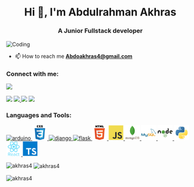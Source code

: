 
<h1 align="center">Hi 👋, I'm Abdulrahman Akhras</h1>
<h3 align="center">A Junior Fullstack developer</h3>
<img align="center" alt="Coding" width="400" src="https://miro.medium.com/v2/resize:fit:720/format:webp/0*Nh_pliddv1BFAx68.gif">

- 📫 How to reach me **Abdoakhras4@gmail.com**

<h3 align="left">Connect with me:</h3>
<p dir="auto">
<a titel="Like Akhras work? Buy him a coffee" href="#">
 <img src="https://camo.githubusercontent.com/894951153e82908a9d4dbe16847d27c651688d82e7d57baf59a5ec18b1b2ddef/68747470733a2f2f696d672e6275796d6561636f666665652e636f6d2f627574746f6e2d6170692f3f746578743d427579206d65206120636f6666656526656d6f6a693d26736c75673d636f646577697468616873616e26627574746f6e5f636f6c6f75723d42443546464626666f6e745f636f6c6f75723d66666666666626666f6e745f66616d696c793d436f6d6963266f75746c696e655f636f6c6f75723d30303030303026636f666665655f636f6c6f75723d464644443030" style="max-width: 100%";/>
</a>
</p>
<p dir="auto">
<a src="https://codepen.io/A-Akhras">
<img 
  src="![4745716_code_codepen_coding_development_program_icon](https://github.com/Akhras4/Akhras4/assets/65845301/cbc2590f-cd15-4272-b476-bb4975b578f5" style="max-width: 100%;"
/>
</a>
  
<a href="https://codepen.io/A-Akhras">
<img src="https://camo.githubusercontent.com/591c02e8ff595d43e0b35b1b29aed639a7154b959cd8f8c854b9e176d885b094/68747470733a2f2f696d672e736869656c64732e696f2f62616467652f4c696e6b6564496e2d3030373742353f7374796c653d666f722d7468652d6261646765266c6f676f3d6c696e6b6564696e266c6f676f436f6c6f723d7768697465" style="max-width: 100%;"
/>
</a>
<a src="https://codepen.io/A-Akhras"><img src="https://camo.githubusercontent.com/d60296001d4929cbb6e6069ccbd68e9f4aaf4fa8b8daf850a8f6fabc22478a70/68747470733a2f2f696d672e736869656c64732e696f2f62616467652f5477697463682d3931343646463f7374796c653d666f722d7468652d6261646765266c6f676f3d747769746368266c6f676f436f6c6f723d7768697465" style="max-width: 100%;")
"</a>
<a src="https://codepen.io/A-Akhras"><img src="https://camo.githubusercontent.com/e8608a6316b9d88ea49559b15837c90b1c14fb172ca6743b50150cd54f208e26/68747470733a2f2f696d672e736869656c64732e696f2f62616467652f4769744875622d3130303030303f7374796c653d666f722d7468652d6261646765266c6f676f3d676974687562266c6f676f436f6c6f723d7768697465" style="max-width: 100%;")
"</a>
</p>
<h3 align="left">Languages and Tools:</h3>
<p align="left"> <a href="https://www.arduino.cc/" target="_blank" rel="noreferrer"> <img src="https://cdn.worldvectorlogo.com/logos/arduino-1.svg" alt="arduino" width="40" height="40"/> </a> <a href="https://www.w3schools.com/css/" target="_blank" rel="noreferrer"> <img src="https://raw.githubusercontent.com/devicons/devicon/master/icons/css3/css3-original-wordmark.svg" alt="css3" width="40" height="40"/> </a> <a href="https://www.djangoproject.com/" target="_blank" rel="noreferrer"> <img src="https://cdn.worldvectorlogo.com/logos/django.svg" alt="django" width="40" height="40"/> </a> <a href="https://flask.palletsprojects.com/" target="_blank" rel="noreferrer"> <img src="https://www.vectorlogo.zone/logos/pocoo_flask/pocoo_flask-icon.svg" alt="flask" width="40" height="40"/> </a> <a href="https://www.w3.org/html/" target="_blank" rel="noreferrer"> <img src="https://raw.githubusercontent.com/devicons/devicon/master/icons/html5/html5-original-wordmark.svg" alt="html5" width="40" height="40"/> </a> <a href="https://developer.mozilla.org/en-US/docs/Web/JavaScript" target="_blank" rel="noreferrer"> <img src="https://raw.githubusercontent.com/devicons/devicon/master/icons/javascript/javascript-original.svg" alt="javascript" width="40" height="40"/> </a> <a href="https://www.mongodb.com/" target="_blank" rel="noreferrer"> <img src="https://raw.githubusercontent.com/devicons/devicon/master/icons/mongodb/mongodb-original-wordmark.svg" alt="mongodb" width="40" height="40"/> </a> <a href="https://www.mysql.com/" target="_blank" rel="noreferrer"> <img src="https://raw.githubusercontent.com/devicons/devicon/master/icons/mysql/mysql-original-wordmark.svg" alt="mysql" width="40" height="40"/> </a> <a href="https://nodejs.org" target="_blank" rel="noreferrer"> <img src="https://raw.githubusercontent.com/devicons/devicon/master/icons/nodejs/nodejs-original-wordmark.svg" alt="nodejs" width="40" height="40"/> </a> <a href="https://www.python.org" target="_blank" rel="noreferrer"> <img src="https://raw.githubusercontent.com/devicons/devicon/master/icons/python/python-original.svg" alt="python" width="40" height="40"/> </a> <a href="https://reactjs.org/" target="_blank" rel="noreferrer"> <img src="https://raw.githubusercontent.com/devicons/devicon/master/icons/react/react-original-wordmark.svg" alt="react" width="40" height="40"/> </a> <a href="https://www.typescriptlang.org/" target="_blank" rel="noreferrer"> <img src="https://raw.githubusercontent.com/devicons/devicon/master/icons/typescript/typescript-original.svg" alt="typescript" width="40" height="40"/> </a> </p>

<p><img align="left" src="https://github-readme-stats.vercel.app/api/top-langs?username=akhras4&show_icons=true&locale=en&layout=compact" alt="akhras4" /></p>

<p>&nbsp;<img align="center" src="https://github-readme-stats.vercel.app/api?username=akhras4&show_icons=true&locale=en" alt="akhras4" /></p>

<p><img align="center" src="https://github-readme-streak-stats.herokuapp.com/?user=akhras4&" alt="akhras4" /></p>

